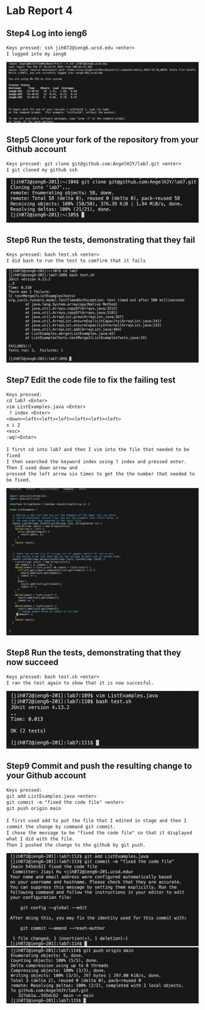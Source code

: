 # Lab Report 4

## Step4 Log into ieng6
```
Keys pressed: ssh jih072@ieng6.ucsd.edu <enter>
I logged into my ieng6
```
![Image](Lab4-1.png)
## Step5 Clone your fork of the repository from your Github account 
```
Keys pressed: git clone git@github.com:AngelHJY/lab7.git <enter>
I git cloned my github ssh
```
![Image](lab4-2.png)
## Step6 Run the tests, demonstrating that they fail
```
Keys pressed: bash test.sh <enter>
I did bash to run the test to comfirm that it fails
```
![Image](lab4-3.png)
## Step7 Edit the code file to fix the failing test
```
Keys pressed:
cd lab7 <Enter>
vim ListExamples.java <Enter>
 ? index <Enter>
<down><left><left><left><left><left><left>
x i 2
<esc>
:wq!<Enter>

I first cd into lab7 and then I vim into the file that needed to be fixed
I then searched the keyword index using ? index and pressed enter. Then I used down arrow and
pressed the left arrow six times to get the the number that needed to be fixed.
```
![Image](lab4-4.png)
## Step8 Run the tests, demonstrating that they now succeed
```
Keys pressed: bash test.sh <enter>
I ran the test again to show that it is now succesful.
```
![Image](lab4-5.png)
## Step9 Commit and push the resulting change to your Github account
```
Keys pressed: 
git add ListExamples.java <enter>
git commit -m "fixed the code file" <enter>
git push origin main

I first used add to put the file that I edited in stage and then I commit the change by command git commit.
I chose the message to be "fixed the code file" so that it displayed what I did with the file.
Then I pushed the change to the github by git push. 
```
![Image](lab4-6-1.png)
![Image](lab4-6-2.png)
